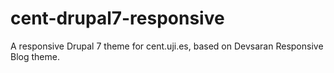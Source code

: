 cent-drupal7-responsive
=======================

A responsive Drupal 7 theme for cent.uji.es, based on Devsaran Responsive Blog theme.
